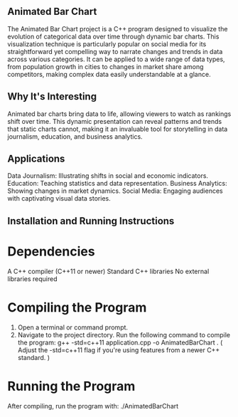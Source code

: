 ## Animated Bar Chart
The Animated Bar Chart project is a C++ program designed to visualize the evolution of categorical data over time through dynamic bar charts. This visualization technique is particularly popular on social media for its straightforward yet compelling way to narrate changes and trends in data across various categories. It can be applied to a wide range of data types, from population growth in cities to changes in market share among competitors, making complex data easily understandable at a glance.

## Why It's Interesting
Animated bar charts bring data to life, allowing viewers to watch as rankings shift over time. This dynamic presentation can reveal patterns and trends that static charts cannot, making it an invaluable tool for storytelling in data journalism, education, and business analytics.

## Applications
Data Journalism: Illustrating shifts in social and economic indicators.
Education: Teaching statistics and data representation.
Business Analytics: Showing changes in market dynamics.
Social Media: Engaging audiences with captivating visual data stories.

## Installation and Running Instructions

# Dependencies
A C++ compiler (C++11 or newer)
Standard C++ libraries
No external libraries required

# Compiling the Program
1) Open a terminal or command prompt.
2) Navigate to the project directory.
Run the following command to compile the program: g++ -std=c++11 application.cpp -o AnimatedBarChart . 
( Adjust the -std=c++11 flag if you're using features from a newer C++ standard. )

# Running the Program
After compiling, run the program with: ./AnimatedBarChart
